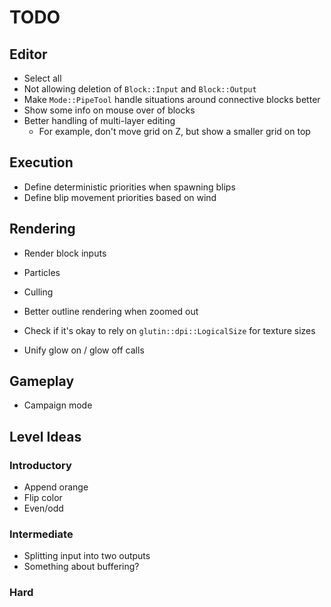 # TODO
## Editor
- Select all
- Not allowing deletion of `Block::Input` and `Block::Output`
- Make `Mode::PipeTool` handle situations around connective blocks better
- Show some info on mouse over of blocks
- Better handling of multi-layer editing
    - For example, don't move grid on Z, but show a smaller grid on top

## Execution
- Define deterministic priorities when spawning blips
- Define blip movement priorities based on wind

## Rendering
- Render block inputs
- Particles
- Culling
- Better outline rendering when zoomed out

- Check if it's okay to rely on `glutin::dpi::LogicalSize` for texture sizes
- Unify glow on / glow off calls

## Gameplay
- Campaign mode

## Level Ideas
### Introductory
- Append orange
- Flip color
- Even/odd

### Intermediate
- Splitting input into two outputs
- Something about buffering?

### Hard
